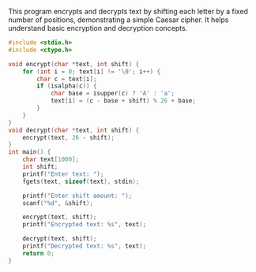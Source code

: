 This program encrypts and decrypts text by shifting each letter by a fixed number of positions, demonstrating a simple Caesar cipher. It helps understand basic encryption and decryption concepts.
```c
#include <stdio.h>
#include <ctype.h>

void encrypt(char *text, int shift) {
    for (int i = 0; text[i] != '\0'; i++) {
        char c = text[i];
        if (isalpha(c)) {
            char base = isupper(c) ? 'A' : 'a';
            text[i] = (c - base + shift) % 26 + base;
        }
    }
}
void decrypt(char *text, int shift) {
    encrypt(text, 26 - shift);
}
int main() {
    char text[1000];
    int shift;
    printf("Enter text: ");
    fgets(text, sizeof(text), stdin);

    printf("Enter shift amount: ");
    scanf("%d", &shift);

    encrypt(text, shift);
    printf("Encrypted text: %s", text);

    decrypt(text, shift);
    printf("Decrypted text: %s", text);
    return 0;
}
